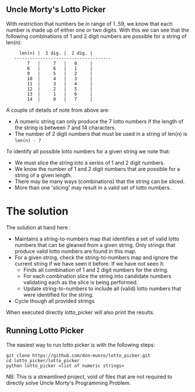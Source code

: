 ## Uncle Morty's Lotto Picker


With restriction that numbers be in range of 1..59,  we know that each number is made up of either one or two digits.
With this we can see that the following combinations of 1 and 2 digit numbers are possible for a string of len(n):

```
     len(n) |  1 dig. |  2 dig. |
   -------------------------------------
        7   |     7   |   0     |
        8   |     6   |   1     |
        9   |     5   |   2     |
        10  |     4   |   3     |
        11  |     3   |   4     |
        12  |     2   |   5     |
        13  |     1   |   6     |
        14  |     0   |   7     |

```

A couple of details of note from above are:
* A numeric string can only produce the 7 lotto numbers if the length of the string is between 7 and 14 characters.
* The number of 2 digit numbers that must be used in a string of len(n) is `len(n) - 7`

To identify all possible lotto numbers for a given string we note that:
* We must slice the string into a series of 1 and 2 digit numbers.
* We know the number of 1 and 2 digit numbers that are possible for a string of a given length.
* There may be many ways (combinations) that the string can be sliced.
* More than one 'slicing' may result in a valid set of lotto numbers.

# The solution

The solution at hand here :
* Maintains a string-to-numbers map that identifies a set of valid lotto numbers that can be gleaned from a
  given string.  Only strings that produce valid lotto numbers are found in this map.
* For a given string, check the string-to-numbers map and ignore the current string if we have seen it before. If
  we have not seen it:
    * Finds all combination of 1 and 2 digit numbers for the string.
    * For each combination slice the string into candidate numbers validating each as the slice is being performed.
    * Update string-to-numbers to include all (valid) lotto numbers that were identified for the string.
* Cycle though all provided strings

When executed directly lotto_picker will also print the results.

## Running Lotto Picker

The easiest way to run lotto picker is with the following steps:

```
git clone https://github.com/don-munro/lotto_picker.git
cd lotto_picker/lotto_picker
python lotto_picker <list of numeric strings>
```


NB:  This is a streamlined project, void of files that are not required to directly solve
     Uncle Morty's Programming Problem.
